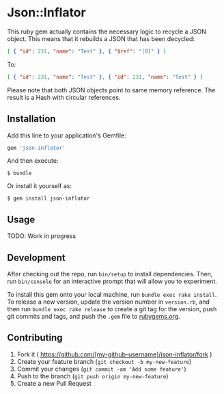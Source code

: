 # Json::Inflator

This ruby gem actually contains the necessary logic to recycle a JSON object. 
This means that it rebuilds a JSON that has been decycled:

```json
[ { "id": 231, "name": "Test" }, { "$ref": "[0]" } ]
```

To:

```json
[ { "id": 231, "name": "Test" }, { "id": 231, "name": "Test" } ]
```

Please note that both JSON objects point to same memory reference.
The result is a Hash with circular references.

## Installation

Add this line to your application's Gemfile:

```ruby
gem 'json-inflator'
```

And then execute:

    $ bundle

Or install it yourself as:

    $ gem install json-inflator

## Usage

TODO: Work in progress

## Development

After checking out the repo, run `bin/setup` to install dependencies. Then, run `bin/console` for an interactive prompt that will allow you to experiment. 

To install this gem onto your local machine, run `bundle exec rake install`. To release a new version, update the version number in `version.rb`, and then run `bundle exec rake release` to create a git tag for the version, push git commits and tags, and push the `.gem` file to [rubygems.org](https://rubygems.org).

## Contributing

1. Fork it ( https://github.com/[my-github-username]/json-inflator/fork )
2. Create your feature branch (`git checkout -b my-new-feature`)
3. Commit your changes (`git commit -am 'Add some feature'`)
4. Push to the branch (`git push origin my-new-feature`)
5. Create a new Pull Request
